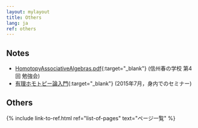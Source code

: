 ```yaml
---
layout: mylayout
title: Others
lang: ja
ref: others
---
```


<!-- ## Teaching Assistant -->
<!-- <a href="KS/KS.html">計算数学</a> -->

## Notes
- [HomotopyAssociativeAlgebras.pdf](notes/HomotopyAssociativeAlgebras.pdf){:target="_blank"}
  (信州春の学校 第4回 勉強会)
- [有理ホモトピー論入門](notes/RationalHomotopyTheory_seminar.pdf){:target="_blank"}
  (2015年7月，身内でのセミナー)

## Others
{% include link-to-ref.html ref="list-of-pages" text="ページ一覧" %}
